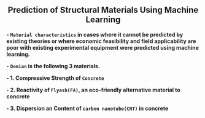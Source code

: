 <h2 align="center">Prediction of Structural Materials Using Machine Learning</h2>

**- `Material characteristics` in cases where it cannot be predicted by existing theories or where economic feasibility and field applicability are poor with existing experimental equipment were predicted using machine learning.**

**- `Domian` is the following 3 materials.**

**- 1. Compressive Strength of `Concrete`**

**- 2. Reactivity of `Flyash(FA)`, an eco-friendly alternative material to concrete**

**- 3. Dispersion an Content of `carbon nanotube(CNT)` in concrete**
